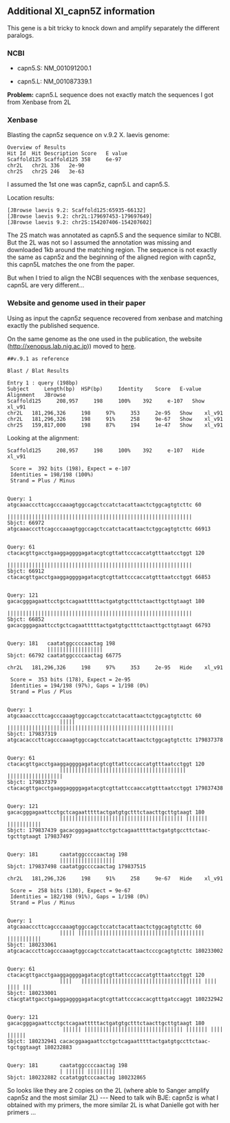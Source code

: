 ## Additional Xl_capn5Z  information

This gene is a bit tricky to knock down and amplify separately the different paralogs.

### NCBI

- capn5.S: NM_001091200.1

- capn5.L: NM_001087339.1

**Problem:** capn5.L sequence does not exactly match the sequences I got from Xenbase from 2L

### Xenbase

Blasting the capn5z sequence on v.9.2 X. laevis genome:

```
Overview of Results
Hit Id 	Hit Description Score 	E value
Scaffold125	Scaffold125 358 	6e-97
chr2L	chr2L 336 	2e-90
chr2S	chr2S 246 	3e-63
```
I assumed the 1st one was capn5z, capn5.L and capn5.S. 

Location results:

```
[JBrowse laevis 9.2: Scaffold125:65935-66132]
[JBrowse laevis 9.2: chr2L:179697453-179697649]
[JBrowse laevis 9.2: chr2S:154207406-154207602]
```
The 2S match was annotated as capn5.S and the sequence similar to NCBI.
But the 2L was not so I assumed the annotation was missing and downloaded 1kb around the matching region. The sequence is not exactly the same as capn5z and the beginning of the aligned region with capn5z, this capn5L matches the one from the paper.

But when I tried to align the NCBI sequences with the xenbase sequences, capn5L are very different...

### Website and genome used in their paper

Using as input the capn5z sequence recovered from xenbase and matching exactly the published sequence.

On the same genome as the one used in the publication, the website (http://xenopus.lab.nig.ac.jp)) moved to [here](http://viewer.shigen.info/xenopus/index.php).
```
##v.9.1 as reference

Blast / Blat Results

Entry 1 : query (198bp)
Subject 	Length(bp) 	HSP(bp) 	Identity 	Score 	E-value 	Alignment 	JBrowse
Scaffold125 	208,957 	198 	100% 	392 	e-107 	Show 	xl_v91
chr2L 	181,296,326 	198 	97% 	353 	2e-95 	Show 	xl_v91
chr2L 	181,296,326 	198 	91% 	258 	9e-67 	Show 	xl_v91
chr2S 	159,817,000 	198 	87% 	194 	1e-47 	Show 	xl_v91
```

Looking at the alignment:

```
Scaffold125 	208,957 	198 	100% 	392 	e-107 	Hide 	xl_v91

 Score =  392 bits (198), Expect = e-107
 Identities = 198/198 (100%)
 Strand = Plus / Minus

                                                                         
Query: 1     atgcaaacccttcagcccaaagtggccagctccatctacattaactctggcagtgtcttc 60
             ||||||||||||||||||||||||||||||||||||||||||||||||||||||||||||
Sbjct: 66972 atgcaaacccttcagcccaaagtggccagctccatctacattaactctggcagtgtcttc 66913

                                                                         
Query: 61    ctacacgttgacctgaaggaggggagatacgtcgttattcccaccatgtttaatcctggt 120
             ||||||||||||||||||||||||||||||||||||||||||||||||||||||||||||
Sbjct: 66912 ctacacgttgacctgaaggaggggagatacgtcgttattcccaccatgtttaatcctggt 66853

                                                                         
Query: 121   gacacgggagaattcctgctcagaatttttactgatgtgctttctaacttgcttgtaagt 180
             ||||||||||||||||||||||||||||||||||||||||||||||||||||||||||||
Sbjct: 66852 gacacgggagaattcctgctcagaatttttactgatgtgctttctaacttgcttgtaagt 66793

                               
Query: 181   caatatggccccaactag 198
             ||||||||||||||||||
Sbjct: 66792 caatatggccccaactag 66775

```

```
chr2L 	181,296,326 	198 	97% 	353 	2e-95 	Hide 	xl_v91

 Score =  353 bits (178), Expect = 2e-95
 Identities = 194/198 (97%), Gaps = 1/198 (0%)
 Strand = Plus / Plus

                                                                             
Query: 1         atgcaaacccttcagcccaaagtggccagctccatctacattaactctggcagtgtcttc 60
                 ||||| ||||||||||||||||||||||||||||||||||||||||||||||||||||||
Sbjct: 179837319 atgcacacccttcagcccaaagtggccagctccatctacattaactctggcagtgtcttc 179837378

                                                                             
Query: 61        ctacacgttgacctgaaggaggggagatacgtcgttattcccaccatgtttaatcctggt 120
                 ||||||||||||||||||||||||||||||||||||||||| ||||||||||||||||||
Sbjct: 179837379 ctacacgttgacctgaaggaggggagatacgtcgttattccaaccatgtttaatcctggt 179837438

                                                                             
Query: 121       gacacgggagaattcctgctcagaatttttactgatgtgctttctaacttgcttgtaagt 180
                 |||||||||||||||||||||||||||||||||||||||| ||||||| |||||||||||
Sbjct: 179837439 gacacgggagaattcctgctcagaatttttactgatgtgccttctaac-tgcttgtaagt 179837497

                                   
Query: 181       caatatggccccaactag 198
                 ||||||||||||||||||
Sbjct: 179837498 caatatggccccaactag 179837515

```
```
chr2L 	181,296,326 	198 	91% 	258 	9e-67 	Hide 	xl_v91

 Score =  258 bits (130), Expect = 9e-67
 Identities = 182/198 (91%), Gaps = 1/198 (0%)
 Strand = Plus / Minus

                                                                             
Query: 1         atgcaaacccttcagcccaaagtggccagctccatctacattaactctggcagtgtcttc 60
                 ||||| |||||||||||||||||||||||||||||||||||||||||  |||||||||||
Sbjct: 180233061 atgcacacccttcagcccaaagtggccagctccatctacattaactcccgcagtgtcttc 180233002

                                                                             
Query: 61        ctacacgttgacctgaaggaggggagatacgtcgttattcccaccatgtttaatcctggt 120
                 ||||   ||||||||||||||||||||||||||||||||||||||| |||| |||| |||
Sbjct: 180233001 ctacgtattgacctgaaggaggggagatacgtcgttattcccaccacgtttgatccaggt 180232942

                                                                             
Query: 121       gacacgggagaattcctgctcagaatttttactgatgtgctttctaacttgcttgtaagt 180
                  |||||| |||||||||||||||||||||||||||||||| ||||||| |||| ||||||
Sbjct: 180232941 cacacggaagaattcctgctcagaatttttactgatgtgccttctaac-tgctggtaagt 180232883

                                   
Query: 181       caatatggccccaactag 198
                 | |||||| |||||||||
Sbjct: 180232882 ccatatggtcccaactag 180232865

```
So looks like they are 2 copies on the 2L (where able to Sanger amplify capn5z and the most similar 2L) --- Need to talk wih BJE: capn5z is what I obtained with my primers, the more similar 2L is what Danielle got with her primers ...
